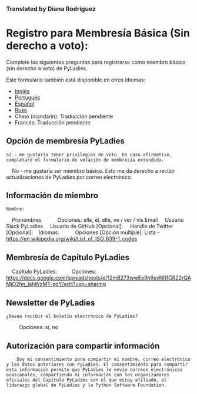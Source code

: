 ### Translated by Diana Rodriguez

# Registro para Membresía Básica (Sin derecho a voto):

Complete las siguientes preguntas para registrarse como miembro básico (sin derecho a voto) de PyLadies.

Este formulario también está disponible en otros idiomas:

- [Inglés](https://github.com/pyladies/project-admin-logisitics/blob/master/forms/basic-membership-form-en.md)
- [Portugués](https://github.com/pyladies/project-admin-logisitics/blob/master/forms/basic-membership-form-pt.md)
- [Español](https://github.com/pyladies/project-admin-logisitics/blob/master/forms/basic-membership-form-es.md)
- [Ruso](https://github.com/pyladies/project-admin-logisitics/blob/master/forms/v-membership-form-ru.md)
- Chino (mandarín): Traducción pendiente
- Francés: Traducción pendiente

## Opción de membresía PyLadies
    
    Sí - me gustaría tener privilegios de voto. En caso afirmativo, completaré el formulario de votación de membresía extendida.
    No - me gustaría ser miembro básico. Esto me da derecho a recibir actualizaciones de PyLadies por correo electrónico.
    
## Información de miembro
    
    Nombre:
    Pronombres
             Opciones: ella, él, elle, ve / ver / vis
    Email
    Usuario Slack PyLadies
    Usuario de GitHub [Opcional]:
    Handle de Twitter [Opcional]:
    Idiomas:
             Opciones [Opción múltiple]: Lista -  https://en.wikipedia.org/wiki/List_of_ISO_639-1_codes
         
## Membresía de Capítulo PyLadies

    Capítulo PyLadies:
            Opciones: https://docs.google.com/spreadsheets/d/12mB273wwEe9h9svNRfGR22rQAMjO2hn_lahWzMT-zdY/edit?usp=sharing

## Newsletter de PyLadies 

    ¿Desea recibir el boletín electrónico de PyLadies?
             Opciones: sí, no

## Autorización para compartir información
        
        Doy mi consentimiento para compartir mi nombre, correo electrónico y los datos anteriores con PyLadies. El consentimiento para compartir esta información permite que PyLadies le envíe correos electrónicos ocasionales, compartiendo mi información con los organizadores oficiales del Capítulo PyLadies con el que estoy afiliado, el liderazgo global de PyLadies y la Python Software Foundation.
